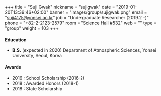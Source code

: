 +++
title = "Suji Gwak"
nickname = "sujigwak"
date = "2019-01-20T13:39:46+02:00"
banner = "images/group/sujigwak.png"
email = "suji4175@yonsei.ac.kr"
job = "Undergraduate Researcher (2019.2 -)"
phone = "+82-2-2123-2579"
room = "Science Hall #532"
web = ""
type = "group"
weight = 103
+++

#### Education
+ **B.S.** (expected in 2020) Department of Atmospheric Sciences, Yonsei University, Seoul, Korea

#### Awards
+ 2016 : School Scholarship (2016-2)
+ 2018 : Awarded Honors (2018-1)
+ 2018 : State Scholarship
